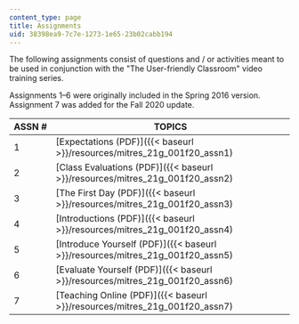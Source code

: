 ```yaml
---
content_type: page
title: Assignments
uid: 38398ea9-7c7e-1273-1e65-23b02cabb194
---
```


The following assignments consist of questions and / or activities meant to be used in conjunction with the "The User-friendly Classroom" video training series.

Assignments 1–6 were originally included in the Spring 2016 version. Assignment 7 was added for the Fall 2020 update.

| ASSN # | TOPICS |
| --- | --- |
| 1 | [Expectations (PDF)]({{< baseurl >}}/resources/mitres_21g_001f20_assn1) |
| 2 | [Class Evaluations (PDF)]({{< baseurl >}}/resources/mitres_21g_001f20_assn2) |
| 3 | [The First Day (PDF)]({{< baseurl >}}/resources/mitres_21g_001f20_assn3) |
| 4 | [Introductions (PDF)]({{< baseurl >}}/resources/mitres_21g_001f20_assn4) |
| 5 | [Introduce Yourself (PDF)]({{< baseurl >}}/resources/mitres_21g_001f20_assn5) |
| 6 | [Evaluate Yourself (PDF)]({{< baseurl >}}/resources/mitres_21g_001f20_assn6) |
| 7 | [Teaching Online (PDF)]({{< baseurl >}}/resources/mitres_21g_001f20_assn7)